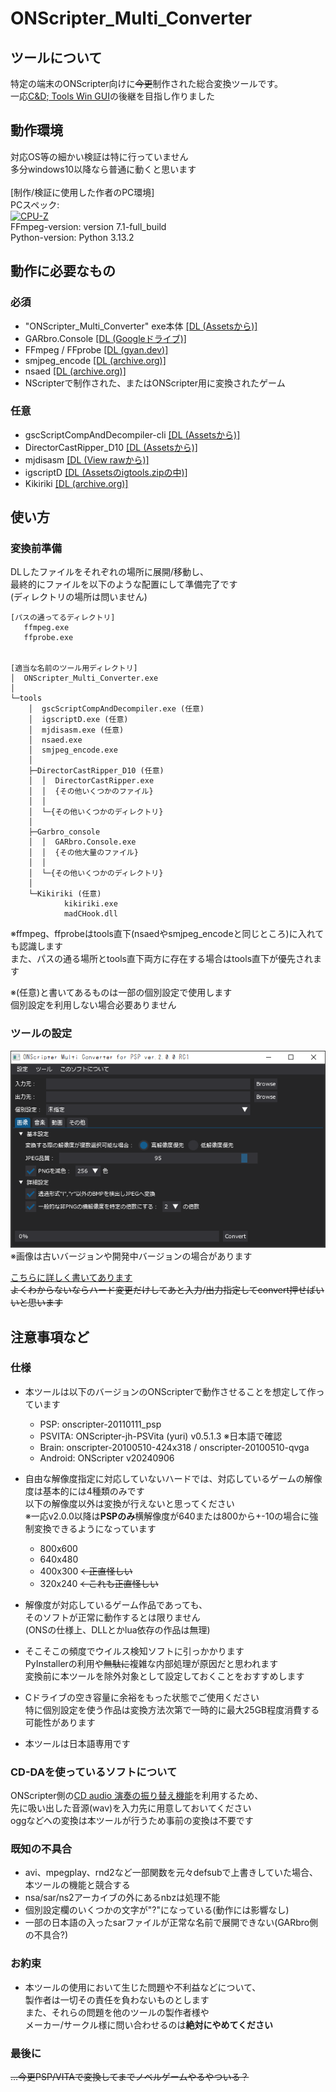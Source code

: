 # ONScripter_Multi_Converter
## ツールについて
 特定の端末のONScripter向けに~~今更~~制作された総合変換ツールです。<br>
 一応[C&D; Tools Win GUI](https://web.archive.org/web/20170419120050fw_/http://www.geocities.jp/stm_torm/ons/tool.html)の後継を目指し作りました<br>


## 動作環境
 対応OS等の細かい検証は特に行っていません<br>
 多分windows10以降なら普通に動くと思います<br>
 <br>
 [制作/検証に使用した作者のPC環境]<br>
 PCスペック: <br>
 [![CPU-Z](https://valid.x86.fr/cache/banner/izbfap-2.png)](https://valid.x86.fr/izbfap)<br>
 FFmpeg-version: version 7.1-full_build<br>
 Python-version: Python 3.13.2<br>


## 動作に必要なもの
### 必須
 - "ONScripter_Multi_Converter" exe本体 [[DL (Assetsから)]](https://github.com/Prince-of-sea/ONScripter_Multi_Converter/releases/latest)
 - GARbro.Console [[DL (Googleドライブ)]](https://drive.usercontent.google.com/u/0/uc?id=1gH9nNRxaz8GexN0B1hWyUc3o692bkWXX&export=download)
 - FFmpeg / FFprobe [[DL (gyan.dev)]](https://www.gyan.dev/ffmpeg/builds/ffmpeg-release-full.7z)
 - smjpeg_encode [[DL (archive.org)]](http://web.archive.org/web/20130203074100/http://www.geocities.jp/stm_torm/ons/smjpeg4.zip)
 - nsaed [[DL (archive.org)]](https://web.archive.org/web/20130328141650/http://www.geocities.jp/stm_torm/nsaed2.zip)
 - NScripterで制作された、またはONScripter用に変換されたゲーム

### 任意
 - gscScriptCompAndDecompiler-cli [[DL (Assetsから)]](https://github.com/PC-CNT/gscScriptCompAndDecompiler-cli/releases/tag/pr12)
 - DirectorCastRipper_D10 [[DL (Assetsから)]](https://github.com/n0samu/DirectorCastRipper/releases/tag/v2.5)
 - mjdisasm [[DL (View rawから)]](https://github.com/Inori/FuckGalEngine/blob/master/Majiro/mjdev/mjdisasm.exe)
 - igscriptD [[DL (Assetsのigtools.zipの中)]](https://github.com/lennylxx/IG_tools/releases/tag/v1.0.0)
 - Kikiriki [[DL (archive.org)]](https://web.archive.org/web/20140714111942/http://tlwiki.org/images/7/7d/Kikiriki.rar)


## 使い方
### 変換前準備
 DLしたファイルをそれぞれの場所に展開/移動し、<br>
 最終的にファイルを以下のような配置にして準備完了です<br>
 (ディレクトリの場所は問いません)
```
[パスの通ってるディレクトリ]
   ffmpeg.exe
   ffprobe.exe


[適当な名前のツール用ディレクトリ]
│  ONScripter_Multi_Converter.exe
│  
└─tools
    │  gscScriptCompAndDecompiler.exe (任意)
    │  igscriptD.exe (任意)
    │  mjdisasm.exe (任意)
    │  nsaed.exe
    │  smjpeg_encode.exe
    │  
    ├─DirectorCastRipper_D10 (任意)
    │  │  DirectorCastRipper.exe
    │  │  {その他いくつかのファイル}
    │  │  
    │  └─{その他いくつかのディレクトリ}
    │                  
    ├─Garbro_console
    │  │  GARbro.Console.exe
    │  │  {その他大量のファイル}
    │  │  
    │  └─{その他いくつかのディレクトリ}
    │          
    └─Kikiriki (任意)
            kikiriki.exe
            madCHook.dll
```
 ※ffmpeg、ffprobeはtools直下(nsaedやsmjpeg_encodeと同じところ)に入れても認識します<br>
 また、パスの通る場所とtools直下両方に存在する場合はtools直下が優先されます<br>

 ※(任意)と書いてあるものは一部の個別設定で使用します<br>
 個別設定を利用しない場合必要ありません<br>


### ツールの設定
 ![インターフェース](./md_ui_full.png)<br>
 ※画像は古いバージョンや開発中バージョンの場合があります<br>
 
 [こちらに詳しく書いてあります](./README_setting.md)<br>
~~よくわからないならハード変更だけしてあと入力/出力指定してconvert押せばいいと思います~~


## 注意事項など
### 仕様
 - 本ツールは以下のバージョンのONScripterで動作させることを想定して作っています
    - PSP: onscripter-20110111_psp
    - PSVITA: ONScripter-jh-PSVita (yuri) v0.5.1.3 ※日本語で確認
    - Brain: onscripter-20100510-424x318 / onscripter-20100510-qvga
    - Android: ONScripter v20240906

 - 自由な解像度指定に対応していないハードでは、対応しているゲームの解像度は基本的には4種類のみです<br>
 以下の解像度以外は変換が行えないと思ってください<br>
 ※一応v2.0.0以降は**PSPのみ**横解像度が640または800から+-10の場合に強制変換できるようになっています<br>
    - 800x600
    - 640x480
    - 400x300 ~~←正直怪しい~~
    - 320x240 ~~←これも正直怪しい~~

 - 解像度が対応しているゲーム作品であっても、<br>
 そのソフトが正常に動作するとは限りません<br>
 (ONSの仕様上、DLLとかlua依存の作品は無理)<br>

 - そこそこの頻度でウイルス検知ソフトに引っかかります<br>
 PyInstallerの利用や~~無駄に~~複雑な内部処理が原因だと思われます<br>
 変換前に本ツールを除外対象として設定しておくことをおすすめします<br>

 - Cドライブの空き容量に余裕をもった状態でご使用ください<br>
 特に個別設定を使う作品は変換方法次第で一時的に最大25GB程度消費する可能性があります<br>

 - 本ツールは日本語専用です<br>

### CD-DAを使っているソフトについて
ONScripter側の[CD audio 演奏の振り替え機能](https://web.archive.org/web/20231102082402if_/https://onscripter.osdn.jp/onscripter.html#cd-audio-mapping)を利用するため、<br>
先に吸い出した音源(wav)を入力先に用意しておいてください<br>
oggなどへの変換は本ツールが行うため事前の変換は不要です<br>

### 既知の不具合
 - avi、mpegplay、rnd2など一部関数を元々defsubで上書きしていた場合、本ツールの機能と競合する
 - nsa/sar/ns2アーカイブの外にあるnbzは処理不能
 - 個別設定欄のいくつかの文字が"?"になっている(動作には影響なし)
 - 一部の日本語の入ったsarファイルが正常な名前で展開できない(GARbro側の不具合?)

### お約束
 - 本ツールの使用において生じた問題や不利益などについて、<br>
 製作者は一切その責任を負わないものとします<br>
 また、それらの問題を他のツールの製作者様や<br>
 メーカー/サークル様に問い合わせるのは**絶対にやめてください**<br>

### 最後に
~~...今更PSP/VITAで変換してまでノベルゲームやるやついる？~~<br>
